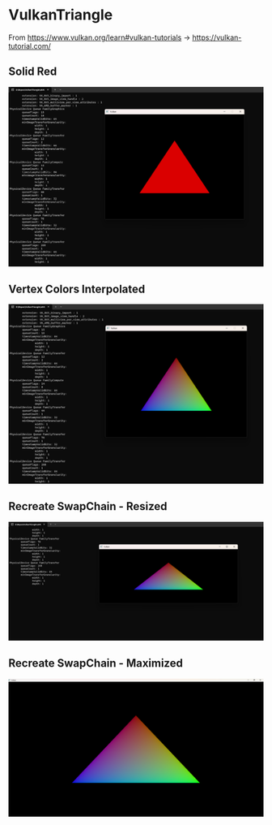 # VulkanTriangle
From https://www.vulkan.org/learn#vulkan-tutorials -> https://vulkan-tutorial.com/

## Solid Red
[![](https://github.com/r2d2Proton/VulkanTriangle/blob/main/images/ndc.png)]()

## Vertex Colors Interpolated
[![](https://github.com/r2d2Proton/VulkanTriangle/blob/main/images/vertexColors.png)]()

## Recreate SwapChain - Resized
[![](https://github.com/r2d2Proton/VulkanTriangle/blob/main/images/recreateSwapChain-Resized.png)]()

## Recreate SwapChain - Maximized
[![](https://github.com/r2d2Proton/VulkanTriangle/blob/main/images/recreateSwapChain-Maximized.png)]()
